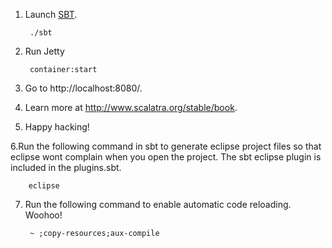 1. Launch [SBT](http://code.google.com/p/simple-build-tool).

        ./sbt
		
2. Run Jetty

        container:start

3. Go to http://localhost:8080/.

4. Learn more at http://www.scalatra.org/stable/book.

5. Happy hacking!

6.Run the following command in sbt to generate eclipse project files so that eclipse wont complain when you open the project. The sbt eclipse plugin is included in the plugins.sbt.

		eclipse 


7. Run the following command to enable automatic code reloading. Woohoo!

		~ ;copy-resources;aux-compile
